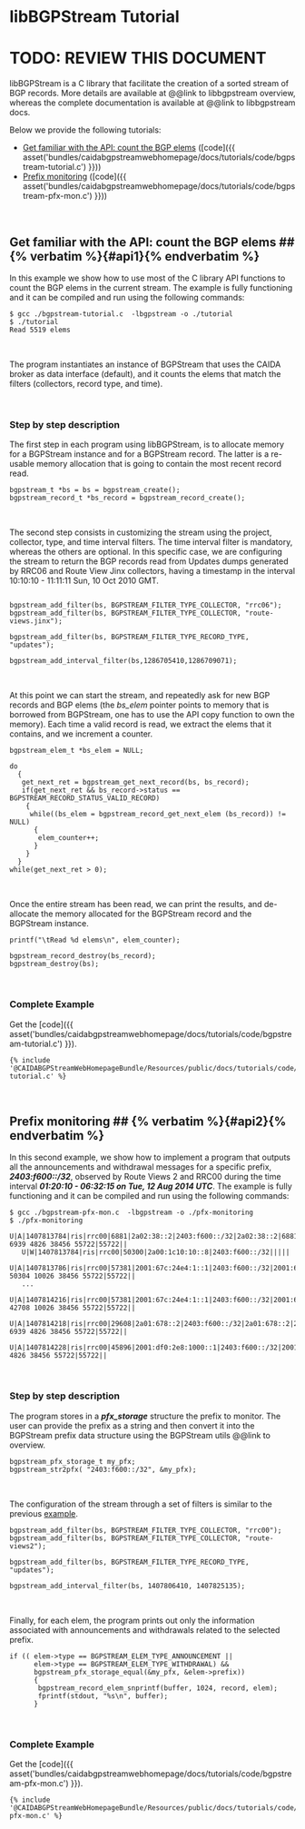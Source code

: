 libBGPStream Tutorial
=====================

<h1 class="text-danger">TODO: REVIEW THIS DOCUMENT</h1>

libBGPStream is a C library that facilitate the creation of a sorted
stream of BGP records. More details are available at @@link to libbgpstream overview, whereas
the complete documentation is available at @@link to libbgpstream docs.

Below we provide the following tutorials:

* [Get familiar with the API: count the BGP elems](#api1) ([code]({{ asset('bundles/caidabgpstreamwebhomepage/docs/tutorials/code/bgpstream-tutorial.c') }}))
* [Prefix monitoring](#api2) ([code]({{ asset('bundles/caidabgpstreamwebhomepage/docs/tutorials/code/bgpstream-pfx-mon.c') }}))

<br>

## Get familiar with the API: count the BGP elems ##   {% verbatim %}{#api1}{% endverbatim %}

In this example we show how to use most of the C library API functions
to count the BGP elems in the current stream.
The example is fully functioning and it can be compiled
and run using the following commands:

~~~ 
$ gcc ./bgpstream-tutorial.c  -lbgpstream -o ./tutorial
$ ./tutorial
Read 5519 elems
~~~

<br>

The program instantiates an instance of BGPStream that uses the CAIDA
broker as data interface (default), and it counts the elems that match
the filters (collectors, record type, and time).

<br>

### Step by step description

The first step in each program using libBGPStream, is to allocate
memory for a BGPStream instance and for a BGPStream record. The latter
is a re-usable memory allocation that is going to contain the most
recent record read. 

~~~ .language-c
bgpstream_t *bs = bs = bgpstream_create();
bgpstream_record_t *bs_record = bgpstream_record_create();
~~~

<br>

The second step consists in customizing the stream using the project,
collector, type, and time interval filters. The time interval filter
is mandatory, whereas the others are optional. In this specific case,
we are configuring the stream to return the BGP records read from
Updates dumps generated by RRC06 and Route View Jinx collectors,
having a timestamp in the interval 10:10:10 - 11:11:11 Sun, 10 Oct
2010 GMT.


~~~ .language-c

bgpstream_add_filter(bs, BGPSTREAM_FILTER_TYPE_COLLECTOR, "rrc06");
bgpstream_add_filter(bs, BGPSTREAM_FILTER_TYPE_COLLECTOR, "route-views.jinx");

bgpstream_add_filter(bs, BGPSTREAM_FILTER_TYPE_RECORD_TYPE, "updates");

bgpstream_add_interval_filter(bs,1286705410,1286709071);
~~~

<br>

At this point we can start the stream, and repeatedly ask for new
BGP records and BGP elems (the *bs_elem* pointer points to memory that is borrowed
from BGPStream, one has to use the API copy function to own the
memory). Each time a valid record is read, we extract the
elems that it contains, and we increment a counter.


~~~ .language-c
bgpstream_elem_t *bs_elem = NULL;

do
  {  
   get_next_ret = bgpstream_get_next_record(bs, bs_record);
   if(get_next_ret && bs_record->status == BGPSTREAM_RECORD_STATUS_VALID_RECORD)
    {
     while((bs_elem = bgpstream_record_get_next_elem (bs_record)) != NULL)
      {
       elem_counter++;
      }
    }
  }
while(get_next_ret > 0);
~~~

<br>

Once the entire stream has been read, we can print the results, and de-allocate the memory
allocated for the BGPStream record and the BGPStream instance.

~~~ .language-c
printf("\tRead %d elems\n", elem_counter);

bgpstream_record_destroy(bs_record);
bgpstream_destroy(bs);
~~~

<br>

### Complete Example

Get the [code]({{
asset('bundles/caidabgpstreamwebhomepage/docs/tutorials/code/bgpstream-tutorial.c')
}}).

~~~ .language-c
{% include '@CAIDABGPStreamWebHomepageBundle/Resources/public/docs/tutorials/code/bgpstream-tutorial.c' %}
~~~

<br>

## Prefix monitoring ##  {% verbatim %}{#api2}{% endverbatim %}

In this second example, we show how to implement a program that
outputs all the announcements and withdrawal messages for a specific
prefix, ___2403:f600::/32___,  observed by Route Views 2 and RRC00 
during the time interval ___01:20:10 - 06:32:15 on Tue, 12 Aug 2014 UTC___.
The example is fully functioning and it can be compiled
and run using the following commands:

~~~
$ gcc ./bgpstream-pfx-mon.c  -lbgpstream -o ./pfx-monitoring
$ ./pfx-monitoring
   U|A|1407813784|ris|rrc00|6881|2a02:38::2|2403:f600::/32|2a02:38::2|6881 6939 4826 38456 55722|55722||
   U|W|1407813784|ris|rrc00|50300|2a00:1c10:10::8|2403:f600::/32|||||
   U|A|1407813786|ris|rrc00|57381|2001:67c:24e4:1::1|2403:f600::/32|2001:67c:24e4:1::1|57381 50304 10026 38456 55722|55722||
   ...
   U|A|1407814216|ris|rrc00|57381|2001:67c:24e4:1::1|2403:f600::/32|2001:67c:24e4:1::1|57381 42708 10026 38456 55722|55722||
   U|A|1407814218|ris|rrc00|29608|2a01:678::2|2403:f600::/32|2a01:678::2|29608 6939 4826 38456 55722|55722||
   U|A|1407814228|ris|rrc00|45896|2001:df0:2e8:1000::1|2403:f600::/32|2001:df0:2e8:1000::1|45896 4826 38456 55722|55722||
~~~
  
<br>

### Step by step description


The program stores in a ___pfx_storage___ structure the prefix to
monitor. The user can provide the prefix as a string and then convert
it into the BGPStream prefix data structure using the BGPStream utils @@link to overview.

~~~ .language-c
bgpstream_pfx_storage_t my_pfx;
bgpstream_str2pfx( "2403:f600::/32", &my_pfx);
~~~

<br>

The configuration of the stream through a set of filters is similar to
the previous [example](#api1).


~~~ .language-c
bgpstream_add_filter(bs, BGPSTREAM_FILTER_TYPE_COLLECTOR, "rrc00");
bgpstream_add_filter(bs, BGPSTREAM_FILTER_TYPE_COLLECTOR, "route-views2");
  
bgpstream_add_filter(bs, BGPSTREAM_FILTER_TYPE_RECORD_TYPE, "updates");

bgpstream_add_interval_filter(bs, 1407806410, 1407825135);
~~~

<br>

Finally, for each elem, the program prints out only the information
associated with announcements and withdrawals related to the selected
prefix. 

~~~ .language-c
if (( elem->type == BGPSTREAM_ELEM_TYPE_ANNOUNCEMENT ||
      elem->type == BGPSTREAM_ELEM_TYPE_WITHDRAWAL) &&
      bgpstream_pfx_storage_equal(&my_pfx, &elem->prefix))
      { 
       bgpstream_record_elem_snprintf(buffer, 1024, record, elem);
       fprintf(stdout, "%s\n", buffer);
      }
~~~

<br>

### Complete Example

Get the [code]({{
asset('bundles/caidabgpstreamwebhomepage/docs/tutorials/code/bgpstream-pfx-mon.c')
}}).

~~~ .language-c
{% include '@CAIDABGPStreamWebHomepageBundle/Resources/public/docs/tutorials/code/bgpstream-pfx-mon.c' %}
~~~



